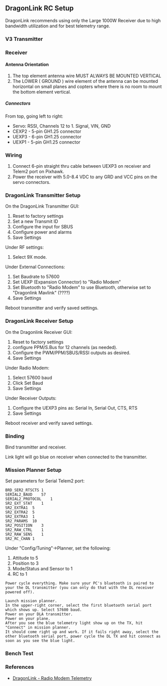 
## DragonLink RC Setup


DragonLink recommends using only the Large 1000W Receiver due to high bandwidth utilization and for best telemetry range.


### V3 Transmitter


### Receiver



#### Antenna Orientation

1. The top element antenna wire MUST ALWAYS BE MOUNTED VERTICAL
2. The LOWER ( GROUND ) wire element of the antenna can be mounted horizontal on small planes and copters where there is no room to mount the bottom element vertical.

##### Connectors

From top, going left to right:

- Servo:  RSSI, Channels 12 to 1.  Signal, VIN, GND
- CEXP2 - 5-pin GH1.25 connector
- UEXP3 - 6-pin GH1.25 connector
- UEXP1 - 5-pin GH1.25 connector

### Wiring

1. Connect 6-pin straight thru cable between UEXP3 on receiver and Telem2 port on Pixhawk.
2. Power the receiver with 5.0-8.4 VDC to any GRD and VCC pins on the servo connectors.

### DragonLink Transmitter Setup

On the DragonLink Transmitter GUI:
1. Reset to factory settings
2. Set a new Transmit ID
3. Configure the input for SBUS
4. Configure power and alarms
5. Save Settings

Under RF settings: 
1. Select 9X mode.

Under External Connections:
1. Set Baudrate to 57600
2. Set UEXP (Expansion Connector) to "Radio Modem"
3. Set Bluetooth to "Radio Modem" to use Bluetooth, otherwise set to "Dragonlink Mavlink" (????)
4. Save Settings

Reboot transmitter and verify saved settings.

### DragonLink Receiver Setup

On the Dragonlink Receiver GUI:
1. Reset to factory settings
2. configure PPM/S.Bus for 12 channels (as needed). 
3. Configure the PWM/PPM/SBUS/RSSI outputs as desired.
4. Save Settings

Under Radio Modem:
1. Select 57600 baud
2. Click Set Baud
3. Save Settings

Under Receiver Outputs:
1. Configure the UEXP3 pins as: Serial In, Serial Out, CTS, RTS
2. Save Settings

Reboot receiver and verify saved settings.

### Binding

Bind transmitter and receiver.  

Link light will go blue on receiver when connected to the transmitter.  

### Mission Planner Setup

Set parameters for Serial Telem2 port:

```
BRD_SER2_RTSCTS	1
SERIAL2_BAUD	57
SERIAL2_PROTOCOL	1
SR2_EXT_STAT	1			
SR2_EXTRA1	5			
SR2_EXTRA2	5			
SR2_EXTRA3	1			
SR2_PARAMS	10			
SR2_POSITION	3			
SR2_RAW_CTRL	1			
SR2_RAW_SENS	1			
SR2_RC_CHAN	1
```

Under "Config/Tuning"->Planner, set the following:
1. Attitude to 5
2. Position to 3
3. Mode/Status and Sensor to 1
4. RC to 1

```
Power cycle everything. Make sure your PC's bluetooth is paired to your the DL transmitter (you can only do that with the DL receiver powered off).

Launch mission planner.
In the upper-right corner, select the first bluetooth serial port which shows up. Select 57600 baud.
Power on your DLA transmitter.
Power on your plane.
After you see the blue telemetry light show up on the TX, hit "Connect" in mission planner.
It should come right up and work. If it fails right away, select the other bluetooth serial port, power cycle the DL TX and hit connect as soon as you see the blue light.
```

### Bench Test


### References

- [DragonLink - Radio Modem Telemetry](http://www.dragonlinkrc.com/instructions/v3equipment/radiomodem/)
